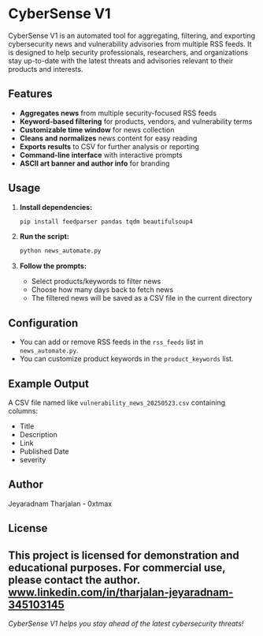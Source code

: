 # CyberSense V1

CyberSense V1 is an automated tool for aggregating, filtering, and exporting cybersecurity news and vulnerability advisories from multiple RSS feeds. It is designed to help security professionals, researchers, and organizations stay up-to-date with the latest threats and advisories relevant to their products and interests.

## Features

- **Aggregates news** from multiple security-focused RSS feeds
- **Keyword-based filtering** for products, vendors, and vulnerability terms
- **Customizable time window** for news collection
- **Cleans and normalizes** news content for easy reading
- **Exports results** to CSV for further analysis or reporting
- **Command-line interface** with interactive prompts
- **ASCII art banner and author info** for branding

## Usage

1. **Install dependencies:**
   ```bash
   pip install feedparser pandas tqdm beautifulsoup4
   ```

2. **Run the script:**
   ```bash
   python news_automate.py
   ```

3. **Follow the prompts:**
   - Select products/keywords to filter news
   - Choose how many days back to fetch news
   - The filtered news will be saved as a CSV file in the current directory

## Configuration
- You can add or remove RSS feeds in the `rss_feeds` list in `news_automate.py`.
- You can customize product keywords in the `product_keywords` list.

## Example Output
A CSV file named like `vulnerability_news_20250523.csv` containing columns:
- Title
- Description
- Link
- Published Date
- severity

  

## Author
Jeyaradnam Tharjalan - 0xtmax

## License
This project is licensed for demonstration and educational purposes. For commercial use, please contact the author.
www.linkedin.com/in/tharjalan-jeyaradnam-345103145
---

*CyberSense V1 helps you stay ahead of the latest cybersecurity threats!*

